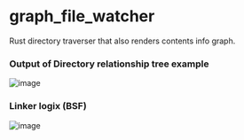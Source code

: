 # graph_file_watcher
Rust directory traverser that also renders contents info graph.

### Output of Directory relationship tree example
![image](https://user-images.githubusercontent.com/32032778/201526948-97f94fc1-2b9d-4757-9a64-a4575ce7baa3.png)

### Linker logix (BSF)
![image](https://user-images.githubusercontent.com/32032778/201495138-357a1ee3-bc7b-4b0c-a0cd-bd2a41a1bbc9.png)
